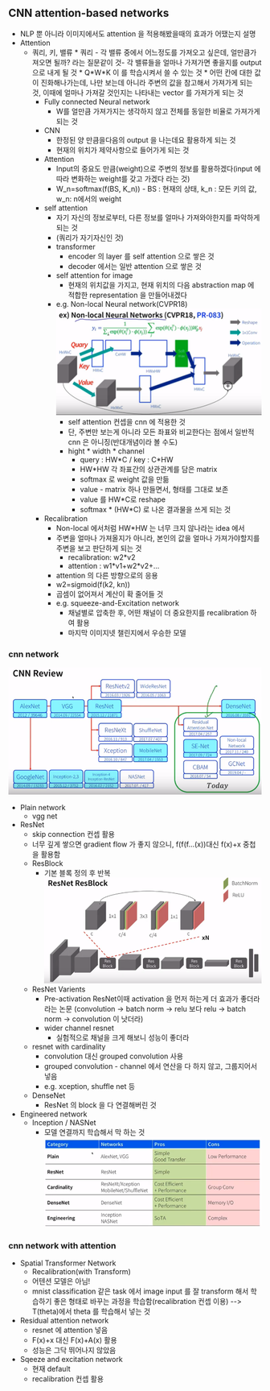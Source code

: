 ## CNN attention-based networks
* NLP 뿐 아니라 이미지에서도 attention 을 적용해봤을때의 효과가 어땠는지 설명
* Attention
  * 쿼리, 키, 밸류 
		* 쿼리 - 각 밸류 중에서 어느정도를 가져오고 싶은데, 얼만큼가져오면 될까? 라는 질문같이 것- 각 밸류들을 얼마나 가져가면 좋을지를 output 으로 내게 될 것
		* Q\*W\*K 이  를 학습시켜서 쓸 수 있는 것
		* 어떤 칸에 대한 값이 진화해나가는데, 나만 보는데 아니라 주변의 값을 참고해서 가져가게 되는 것, 이때에 얼마나 가져갈 것인지는 나타내는 vector 를 가져가게 되는 것
	* Fully connected Neural network
		* W를 얼만큼 가져가지는 생각하지 않고 전체를 동일한 비율로 가져가게 되는 것
	* CNN
		* 한정된 양 만큼을다음의 output 을 나는데요 활용하게 되는 것
		* 현재의 위치가 제약사항으로 들어가게 되는 것
	* Attention
		* Input의 중요도 만큼(weight)으로 주변의 정보를 활용하겠다(input 에 따라 변화하는 weight를 갖고 가겠다 라는 것)
		* W_n=softmax(f(BS, K_n)) - BS : 현재의 상태, k_n : 모든 키의 값, w_n: n에서의 weight
	* self attention
		* 자기 자신의 정보로부터, 다른 정보를 얼마나 가져와야한지를 파악하게 되는 것
		* (쿼리가 자기자신인 것)
		* transformer
			* encoder 의 layer 를 self attention 으로 쌓은 것
			* decoder 에서는 일반 attention 으로 쌓은 것
		* self attention for image
			* 현재의 위치값을 가지고, 현재 위치의 다음 abstraction map 에 적합한 representation 을 만들어내겠다
		* e.g. Non-local Neural network(CVPR18)
			![non_local](images/cnn_attention_1.PNG "non_local")
			* self attention 컨셉을 cnn 에 적용한 것
			* 단, 주변만 보는게 아니라 모든 좌표와 비교한다는 점에서 일반적 cnn 은 아니징(반대개념이라 볼 수도)
			* hight \* width \* channel
				* query : HW\*C / key : C\*HW 
				* HW\*HW 각 좌표간의 상관관계를 담은 matrix
				* softmax 로 weight 값을 만듦
				* value - matrix 하나 만들면서, 형태를 그대로 보존
				* value 를 HW\*C로 reshape
				* softmax * (HW\*C) 로 나온 결과물을 쓰게 되는 것
	* Recalibration
		* Non-local 에서처럼 HW\*HW 는 너무 크지 않나라는 idea 에서
		* 주변을 얼마나 가져올지가 아니라, 본인의 값을 얼마나 가져가야할지를 주변을 보고 판단하게 되는 것
			* recalibration: w2\*v2
			* attention : w1\*v1+w2\*v2+...
		* attention 의 다른 방향으로의 응용
		* w2=sigmoid(f(k2, kn))
		* 곱셈이 없어져서 계산이 확 줄어들 것
		* e.g. squeeze-and-Excitation network
			* 채널별로 압축한 후, 어떤 채널이 더 중요한지를 recalibration 하여 활용
			* 마지막 이미지넷 챌린지에서 우승한 모델

### cnn network
![cnnReview](images/cnn_attention_3.PNG "cnnReview")
* Plain network
	* vgg net
* ResNet
	* skip connection 컨셉 활용
	* 너무 깊게 쌓으면 gradient flow 가 좋지 않으니, f(f(f...(x))대신 f(x)+x 중첩을 활용함
	* ResBlock
		* 기본 블록 정의 후 반복
		![resnet](images/cnn_attention_4.PNG "resnet")
	* ResNet Varients
		* Pre-activation ResNet이때 activation 을 먼저 하는게 더 효과가 좋더라 라는 논문
		(convolution -> batch norm -> relu 보다 relu -> batch norm -> convolution 이 낫더라) 
		* wider channel resnet
			* 실험적으로 채널을 크게 해보니 성능이 좋더라
	* resnet with cardinality
		* convolution 대신 grouped convolution 사용
		* grouped convolution - channel 에서 연산을 다 하지 않고, 그룹지어서 넣음
		* e.g. xception, shuffle net 등
	* DenseNet
		* ResNet 의 block 을 다 연결해버린 것
* Engineered network
	* Inception / NASNet
		* 모델 연결까지 학습해서 막 하는 것
![cnnReview](images/cnn_attention_2.PNG "cnnReview")

### cnn network with attention
* Spatial Transformer Network
	* Recalibration(with Transform)
	* 어텐션 모델은 아님!
	* mnist classification 같은 task 에서 image input 를 잘 transform 해서 학습하기 좋은 형태로 바꾸는 과정을 학습함(recalibration 컨셉 이용) --> T(theta)에서 theta 를 학습해서 넣는 것
* Residual attention network
	* resnet 에 attention 넣음
	* F(x)+x 대신 F(x)+A(x) 활용
	* 성능은 그닥 뛰어나지 않았음
* Sqeeze and excitation network
	* 현재 default
	* recalibration 컨셉 활용
	

